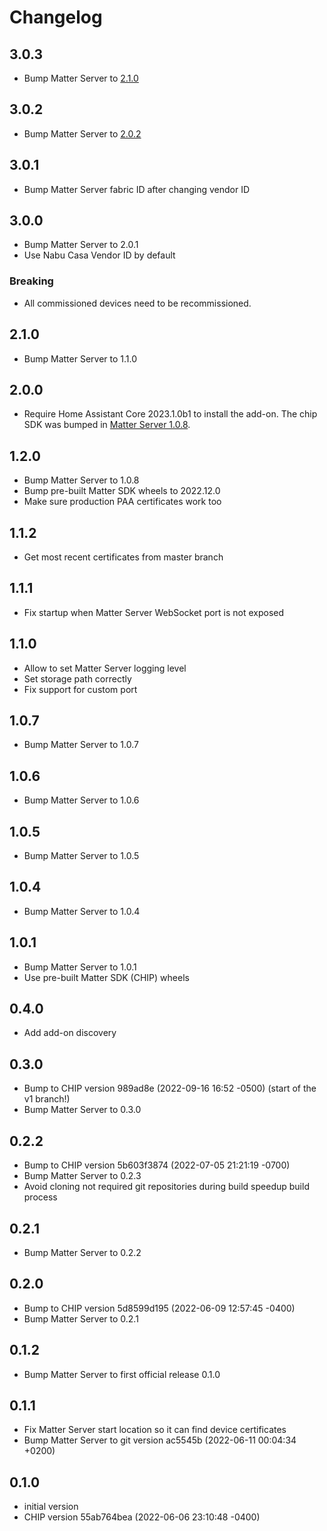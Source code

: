 # Changelog

## 3.0.3

- Bump Matter Server to [2.1.0](https://github.com/home-assistant-libs/python-matter-server/releases/tag/2.1.0)

## 3.0.2

- Bump Matter Server to [2.0.2](https://github.com/home-assistant-libs/python-matter-server/releases/tag/2.0.2)

## 3.0.1

- Bump Matter Server fabric ID after changing vendor ID

## 3.0.0

- Bump Matter Server to 2.0.1
- Use Nabu Casa Vendor ID by default

### Breaking

- All commissioned devices need to be recommissioned.

## 2.1.0

- Bump Matter Server to 1.1.0

## 2.0.0

- Require Home Assistant Core 2023.1.0b1 to install the add-on. The chip SDK was bumped in [Matter Server 1.0.8](https://github.com/home-assistant-libs/python-matter-server/releases/tag/1.0.8).

## 1.2.0

- Bump Matter Server to 1.0.8
- Bump pre-built Matter SDK wheels to 2022.12.0
- Make sure production PAA certificates work too

## 1.1.2

- Get most recent certificates from master branch

## 1.1.1

- Fix startup when Matter Server WebSocket port is not exposed

## 1.1.0

- Allow to set Matter Server logging level
- Set storage path correctly
- Fix support for custom port

## 1.0.7

- Bump Matter Server to 1.0.7

## 1.0.6

- Bump Matter Server to 1.0.6

## 1.0.5

- Bump Matter Server to 1.0.5

## 1.0.4

- Bump Matter Server to 1.0.4

## 1.0.1

- Bump Matter Server to 1.0.1
- Use pre-built Matter SDK (CHIP) wheels

## 0.4.0

- Add add-on discovery

## 0.3.0

- Bump to CHIP version 989ad8e (2022-09-16 16:52 -0500) (start of the v1 branch!)
- Bump Matter Server to 0.3.0

## 0.2.2

- Bump to CHIP version 5b603f3874 (2022-07-05 21:21:19 -0700)
- Bump Matter Server to 0.2.3
- Avoid cloning not required git repositories during build speedup build process

## 0.2.1

- Bump Matter Server to 0.2.2

## 0.2.0

- Bump to CHIP version 5d8599d195 (2022-06-09 12:57:45 -0400)
- Bump Matter Server to 0.2.1

## 0.1.2

- Bump Matter Server to first official release 0.1.0

## 0.1.1

- Fix Matter Server start location so it can find device certificates
- Bump Matter Server to git version ac5545b (2022-06-11 00:04:34 +0200)

## 0.1.0

- initial version
- CHIP version 55ab764bea (2022-06-06 23:10:48 -0400)
